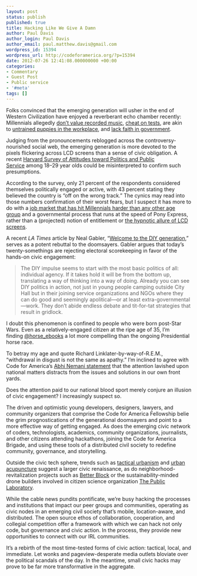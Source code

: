 ```yaml
---
layout: post
status: publish
published: true
title: Hacking Like We Give A Damn
author: Paul Davis
author_login: Paul Davis
author_email: paul.matthew.davis@gmail.com
wordpress_id: 15394
wordpress_url: http://codeforamerica.org/?p=15394
date: 2012-07-26 12:41:08.000000000 +00:00
categories:
- Commentary
- Guest Post
- Public service
- '#meta'
tags: []
---
```

Folks convinced that the emerging generation will usher in the end of Western Civilization have enjoyed a reverberant echo chamber recently: Millennials allegedly <a href="http://thetrichordist.wordpress.com/2012/06/18/letter-to-emily-white-at-npr-all-songs-considered/" target="_blank">don’t value recorded music</a>, <a href="http://chronicle.com/article/Cheating-Goes-High-Tech/132093/" target="_blank">cheat on tests</a>, are akin to <a href="http://mentalfloss.com/quiz/quiz.php?q=1487" target="_blank">untrained puppies in the workplace</a>, and <a href="http://www.rooseveltinstitute.org/new-roosevelt/millennials-lack-faith-government-leading-grayer-congress" target="_blank">lack faith in government</a>.

Judging from the pronouncements reblogged across the controversy-nourished social web, the emerging generation is more devoted to the pixels flickering across LCD screens than a sense of civic obligation. A recent <a title="recent survey" href="http://www.iop.harvard.edu/var/ezp_site/storage/fckeditor/file/spring_poll_12_topline.pdf" target="_blank">Harvard Survey of Attitudes toward Politics and Public Service</a> among 18–29 year olds could be misinterpreted to confirm such presumptions.

According to the survey, only 21 percent of the respondents considered themselves politically engaged or active, with 43 percent stating they believed the country is “off on the wrong track.” The cynics may read into those numbers confirmation of their worst fears, but I suspect it has more to do with a <a title="Age distribution of the unemployed in the United States 2011" href="http://www.statista.com/statistics/218649/unemployment-rate-in-the-united-states-by-age/" target="_blank">job market that has hit Millennials harder than any other age group</a> and a governmental process that runs at the speed of Pony Express, rather than a (projected) notion of entitlement or <a href="http://en.wikipedia.org/wiki/Game_Boy" target="_blank">the hypnotic allure of LCD screens</a>.

A recent <em>LA Times</em> article by Neal Gabler, “<a href="http://www.latimes.com/news/opinion/commentary/la-oe-gabler-occupy-99-percent-spring-young-voters-20120520,0,840726.story" target="_blank">Welcome to the DIY generation</a>,” serves as a potent rebuttal to the doomsayers. Gabler argues that today’s twenty-somethings are rejecting electoral scorekeeping in favor of the hands-on civic engagement:
<blockquote>The DIY impulse seems to start with the most basic politics of all: individual agency. If it takes hold it will be from the bottom up, translating a way of thinking into a way of doing. Already you can see DIY politics in action, not just in young people camping outside City Hall but in their joining service organizations and NGOs where they can do good and seemingly apolitical—or at least extra-governmental—work. They don’t abide endless debate and tit-for-tat strategies that result in gridlock.</blockquote>
I doubt this phenomenon is confined to people who were born post-Star Wars. Even as a relatively-engaged citizen at the ripe age of 35, I’m finding <a href="http://twitter.com/horse_ebooks" target="_blank">@horse_ebooks</a> a lot more compelling than the ongoing Presidential horse race.

To betray my age and quote Richard Linklater-by-way-of-R.E.M., “withdrawal in disgust is not the same as apathy.” I’m inclined to agree with Code for America’s <a href="http://codeforamerica.org/2012/02/07/up-for-your-discussion-themes-for-the-year/" target="_blank">Abhi Nemani statement</a> that the attention lavished upon national matters distracts from the issues and solutions in our own front yards.

Does the attention paid to our national blood sport merely conjure an illusion of civic engagement? I increasingly suspect so.

The driven and optimistic young developers, designers, lawyers, and community organizers that comprise the Code for America Fellowship belie the grim prognostications of the generational doomsayers and point to a more effective way of getting engaged. As does the emerging civic network of coders, technologists, academics, community organizations, journalists, and other citizens attending hackathons, joining the Code for America Brigade, and using these tools of a distributed civil society to redefine community, governance, and storytelling.

Outside the civic tech sphere, trends such as <a href="http://www.scribd.com/khawarzad/d/51354266-Tactical-Urbanism-Volume-1" target="_blank">tactical urbanism</a> and <a href="https://en.wikipedia.org/wiki/Urban_Acupuncture" target="_blank">urban acupuncture</a> suggest a larger civic renaissance, as do neighborhood-revitalization projects such as <a href="http://betterblock.org/" target="_blank">Better Block</a> or the sustainability-minded drone builders involved in citizen science organization <a href="http://publiclaboratory.org/" target="_blank">The Public Laboratory</a>.

While the cable news pundits pontificate, we’re busy hacking the processes and institutions that impact our peer groups and communities, operating as civic nodes in an emerging civil society that’s mobile, location-aware, and distributed. The open source ethos of collaboration, cooperation, and collegial competition offer a framework with which we can hack not only code, but governance and civic action. In the process, they provide new opportunities to connect with our IRL communities.

It’s a rebirth of the most time-tested forms of civic action: tactical, local, and immediate. Let wonks and pageview-desperate media outlets bloviate over the political scandals of the day. In the meantime, small civic hacks may prove to be far more transformative in the aggregate.
